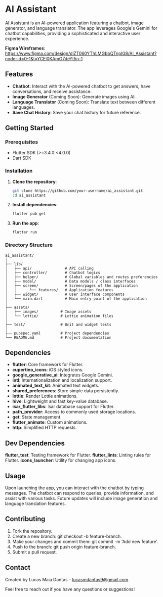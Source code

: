 # AI Assistant

AI Assistant is an AI-powered application featuring a chatbot, image generator, and language translator. The app leverages Google's Gemini for chatbot capabilities, providing a sophisticated and interactive user experience.

**Figma Wireframes**: https://www.figma.com/design/dlZT060YThLMGbbQTnpIG8/AI_Assistant?node-id=0-1&t=YCEl0KAmG7deYt5n-1

## Features

- **Chatbot**: Interact with the AI-powered chatbot to get answers, have conversations, and receive assistance.
- **Image Generator** (Coming Soon): Generate images using AI.
- **Language Translator** (Coming Soon): Translate text between different languages.
- **Save Chat History**: Save your chat history for future reference.

## Getting Started

### Prerequisites

- Flutter SDK (>=3.4.0 <4.0.0)
- Dart SDK

### Installation

1. **Clone the repository**:

   ```bash
   git clone https://github.com/your-username/ai_assistant.git
   cd ai_assistant
   ```

2. **Install dependencies**:

   ```bash
   flutter pub get
   ```

3. **Run the app**:
   ```bash
   flutter run
   ```

### Directory Structure

```
ai_assistant/
│
├── lib/
│   ├── api/               # API calling
│   ├── controller/        # Chatbot logics
│   ├── helper/            # Global variables and routes preferencies
│   ├── model/             # Data models / class interfaces
│   ├── screen/            # Screen/pages of the application
│   |      └── features/   # Application features
│   ├── widget/            # User interface components
│   └── main.dart          # Main entry point of the application
│
├── assets/
│   ├── images/          # Image assets
│   └── lottie/          # Lottie animation files
│
├── test/                # Unit and widget tests
│
├── pubspec.yaml         # Project dependencies
└── README.md            # Project documentation
```

## Dependencies

- **flutter**: Core framework for Flutter.
- **cupertino_icons**: iOS styled icons.
- **google_generative_ai**: Integrates Google Gemini.
- **intl**: Internationalization and localization support.
- **animated_text_kit**: Animated text widgets.
- **shared_preferences**: Store simple data persistently.
- **lottie**: Render Lottie animations.
- **hive**: Lightweight and fast key-value database.
- **isar_flutter_libs**: Isar database support for Flutter.
- **path_provider**: Access to commonly used storage locations.
- **get**: State management.
- **flutter_animate**: Custom animations.
- **http**: Simplified HTTP requests.

## Dev Dependencies

**flutter_test**: Testing framework for Flutter.
**flutter_lints**: Linting rules for Flutter.
**icons_launcher**: Utility for changing app icons.

## Usage

Upon launching the app, you can interact with the chatbot by typing messages. The chatbot can respond to queries, provide information, and assist with various tasks. Future updates will include image generation and language translation features.

## Contributing

1. Fork the repository.
2. Create a new branch: git checkout -b feature-branch.
3. Make your changes and commit them: git commit -m 'Add new feature'.
4. Push to the branch: git push origin feature-branch.
5. Submit a pull request.

## Contact

Created by Lucas Maia Dantas - lucasmdantas9@gmail.com

Feel free to reach out if you have any questions or suggestions!
